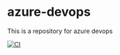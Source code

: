 # azure-devops
This is a repository for azure devops

[![CI](https://github.com/AnaVea19/azure-devops/actions/workflows/main.yml/badge.svg)](https://github.com/AnaVea19/azure-devops/actions/workflows/main.yml)
